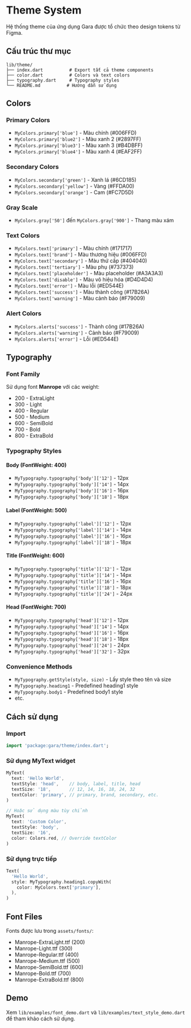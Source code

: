 # Theme System

Hệ thống theme của ứng dụng Gara được tổ chức theo design tokens từ Figma.

## Cấu trúc thư mục

```
lib/theme/
├── index.dart          # Export tất cả theme components
├── color.dart          # Colors và text colors
├── typography.dart     # Typography styles
└── README.md          # Hướng dẫn sử dụng
```

## Colors

### Primary Colors
- `MyColors.primary['blue']` - Màu chính (#006FFD)
- `MyColors.primary['blue2']` - Màu xanh 2 (#2897FF)
- `MyColors.primary['blue3']` - Màu xanh 3 (#B4DBFF)
- `MyColors.primary['blue4']` - Màu xanh 4 (#EAF2FF)

### Secondary Colors
- `MyColors.secondary['green']` - Xanh lá (#6CD185)
- `MyColors.secondary['yellow']` - Vàng (#FFDA00)
- `MyColors.secondary['orange']` - Cam (#FC7D5D)

### Gray Scale
- `MyColors.gray['50']` đến `MyColors.gray['900']` - Thang màu xám

### Text Colors
- `MyColors.text['primary']` - Màu chính (#171717)
- `MyColors.text['brand']` - Màu thương hiệu (#006FFD)
- `MyColors.text['secondary']` - Màu thứ cấp (#404040)
- `MyColors.text['tertiary']` - Màu phụ (#737373)
- `MyColors.text['placeholder']` - Màu placeholder (#A3A3A3)
- `MyColors.text['disable']` - Màu vô hiệu hóa (#D4D4D4)
- `MyColors.text['error']` - Màu lỗi (#ED544E)
- `MyColors.text['success']` - Màu thành công (#17B26A)
- `MyColors.text['warning']` - Màu cảnh báo (#F79009)

### Alert Colors
- `MyColors.alerts['success']` - Thành công (#17B26A)
- `MyColors.alerts['warning']` - Cảnh báo (#F79009)
- `MyColors.alerts['error']` - Lỗi (#ED544E)

## Typography

### Font Family
Sử dụng font **Manrope** với các weight:
- 200 - ExtraLight
- 300 - Light
- 400 - Regular
- 500 - Medium
- 600 - SemiBold
- 700 - Bold
- 800 - ExtraBold

### Typography Styles

#### Body (FontWeight: 400)
- `MyTypography.typography['body']['12']` - 12px
- `MyTypography.typography['body']['14']` - 14px
- `MyTypography.typography['body']['16']` - 16px
- `MyTypography.typography['body']['18']` - 18px

#### Label (FontWeight: 500)
- `MyTypography.typography['label']['12']` - 12px
- `MyTypography.typography['label']['14']` - 14px
- `MyTypography.typography['label']['16']` - 16px
- `MyTypography.typography['label']['18']` - 18px

#### Title (FontWeight: 600)
- `MyTypography.typography['title']['12']` - 12px
- `MyTypography.typography['title']['14']` - 14px
- `MyTypography.typography['title']['16']` - 16px
- `MyTypography.typography['title']['18']` - 18px
- `MyTypography.typography['title']['24']` - 24px

#### Head (FontWeight: 700)
- `MyTypography.typography['head']['12']` - 12px
- `MyTypography.typography['head']['14']` - 14px
- `MyTypography.typography['head']['16']` - 16px
- `MyTypography.typography['head']['18']` - 18px
- `MyTypography.typography['head']['24']` - 24px
- `MyTypography.typography['head']['32']` - 32px

### Convenience Methods
- `MyTypography.getStyle(style, size)` - Lấy style theo tên và size
- `MyTypography.heading1` - Predefined heading1 style
- `MyTypography.body1` - Predefined body1 style
- etc.

## Cách sử dụng

### Import
```dart
import 'package:gara/theme/index.dart';
```

### Sử dụng MyText widget
```dart
MyText(
  text: 'Hello World',
  textStyle: 'head',    // body, label, title, head
  textSize: '18',       // 12, 14, 16, 18, 24, 32
  textColor: 'primary', // primary, brand, secondary, etc.
)

// Hoặc sử dụng màu tùy chỉnh
MyText(
  text: 'Custom Color',
  textStyle: 'body',
  textSize: '16',
  color: Colors.red, // Override textColor
)
```

### Sử dụng trực tiếp
```dart
Text(
  'Hello World',
  style: MyTypography.heading1.copyWith(
    color: MyColors.text['primary'],
  ),
)
```

## Font Files

Fonts được lưu trong `assets/fonts/`:
- Manrope-ExtraLight.ttf (200)
- Manrope-Light.ttf (300)
- Manrope-Regular.ttf (400)
- Manrope-Medium.ttf (500)
- Manrope-SemiBold.ttf (600)
- Manrope-Bold.ttf (700)
- Manrope-ExtraBold.ttf (800)

## Demo

Xem `lib/examples/font_demo.dart` và `lib/examples/text_style_demo.dart` để tham khảo cách sử dụng.
